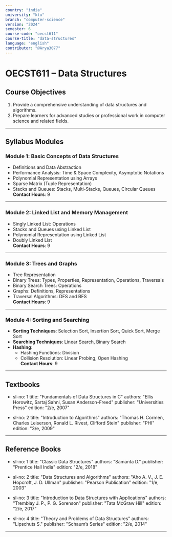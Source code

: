 ```yaml
---
country: "india"
university: "ktu"
branch: "computer-science"
version: "2024"
semester: 6
course-code: "oecst611"
course-title: "data-structures"
language: "english"
contributor: "@Arya3077"
---
```


# OECST611 – Data Structures

## Course Objectives

1. Provide a comprehensive understanding of data structures and algorithms.  
2. Prepare learners for advanced studies or professional work in computer science and related fields.

---

## Syllabus Modules

### Module 1: Basic Concepts of Data Structures

- Definitions and Data Abstraction  
- Performance Analysis: Time & Space Complexity, Asymptotic Notations  
- Polynomial Representation using Arrays  
- Sparse Matrix (Tuple Representation)  
- Stacks and Queues: Stacks, Multi-Stacks, Queues, Circular Queues  
**Contact Hours**: 9

---

### Module 2: Linked List and Memory Management

- Singly Linked List: Operations  
- Stacks and Queues using Linked List  
- Polynomial Representation using Linked List  
- Doubly Linked List  
**Contact Hours**: 9

---

### Module 3: Trees and Graphs

- Tree Representation  
- Binary Trees: Types, Properties, Representation, Operations, Traversals  
- Binary Search Trees: Operations  
- Graphs: Definitions, Representations  
- Traversal Algorithms: DFS and BFS  
**Contact Hours**: 9

---

### Module 4: Sorting and Searching

- **Sorting Techniques**: Selection Sort, Insertion Sort, Quick Sort, Merge Sort  
- **Searching Techniques**: Linear Search, Binary Search  
- **Hashing**:  
  - Hashing Functions: Division  
  - Collision Resolution: Linear Probing, Open Hashing  
**Contact Hours**: 9

---

## Textbooks

 - sl-no: 1
    title: "Fundamentals of Data Structures in C"
    authors: "Ellis Horowitz, Sartaj Sahni, Susan Anderson-Freed"
    publisher: "Universities Press"
    edition: "2/e, 2007"

  - sl-no: 2
    title: "Introduction to Algorithms"
    authors: "Thomas H. Cormen, Charles Leiserson, Ronald L. Rivest, Clifford Stein"
    publisher: "PHI"
    edition: "3/e, 2009"
---

## Reference Books

  - sl-no: 1
    title: "Classic Data Structures"
    authors: "Samanta D."
    publisher: "Prentice Hall India"
    edition: "2/e, 2018"

  - sl-no: 2
    title: "Data Structures and Algorithms"
    authors: "Aho A. V., J. E. Hopcroft, J. D. Ullman"
    publisher: "Pearson Publication"
    edition: "1/e, 2003"

  - sl-no: 3
    title: "Introduction to Data Structures with Applications"
    authors: "Tremblay J. P., P. G. Sorenson"
    publisher: "Tata McGraw Hill"
    edition: "2/e, 2017"

  - sl-no: 4
    title: "Theory and Problems of Data Structures"
    authors: "Lipschuts S."
    publisher: "Schaum’s Series"
    edition: "2/e, 2014"

---
